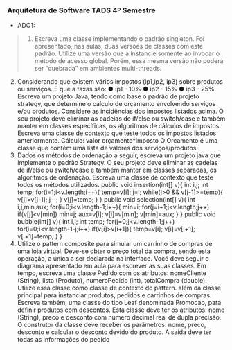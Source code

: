 ### Arquitetura de Software TADS 4º Semestre

- ADO1:
> 1) Escreva uma classe implementando o padrão singleton. Foi
apresentado, nas aulas, duas versões de classes com este
padrão. Utilize uma versão que a instancie somente ao invocar o
método de acesso global. Porém, essa mesma versão não poderá
ser “quebrada” em ambientes multi-threads.
2) Considerando que existem vários impostos (ip1,ip2, ip3) sobre
produtos ou serviços. E que a taxas são:
● ip1 - 10%
● ip2 - 15%
● ip3 - 25%
Escreva um projeto Java, tendo como base o padrão de projeto
strategy, que determine o cálculo de orçamento envolvendo
serviços e/ou produtos. Considere as incidências dos impostos
listados acima. O seu projeto deve eliminar as cadeias de if/else
ou switch/case e também manter em classes específicas, os
algoritmos de cálculos de impostos. Escreva uma classe de
contexto que teste todos os impostos listados anteriormente.
Cálculo: valor orçamento*imposto
O Orcamento é uma classe que contém uma lista de valores dos
serviços/produtos.
3) Dados os métodos de ordenação a seguir, escreva um projeto java
que implemente o padrão Strategy. O seu projeto deve eliminar as
cadeias de if/else ou switch/case e também manter em classes
separadas, os algoritmos de ordenação. Escreva uma classe de
contexto que teste todos os métodos utilizados.
public void insertion(int[] v){
int i,j;
int temp;
for(i=1;i<v.length;i++){
temp=v[i];
j=i;
while(j>0 && v[j-1]>=temp){
v[j]=v[j-1];
j--;
}
v[j]=temp;
}
}
public void selection(int[] v){
int i,j,min,aux;
for(i=0;i<v.length-1;i++){
min=i;
for(j=i+1;j<v.length;j++)
if(v[j]<v[min])
min=j;
aux=v[i];
v[i]=v[min];
v[min]=aux;
}
}
public void bubble(int[] v){
int i,j;
int temp;
for(j=0;j<v.length-1;j++)
for(i=0;i<v.length-1-j;i++)
if(v[i]>v[i+1]){
temp=v[i];
v[i]=v[i+1];
v[i+1]=temp;
}
}
4) Utilize o pattern composite para simular um carrinho de compras
de uma loja virtual. Deve-se obter o preço total da compra, sendo
esta operação, a única a ser declarada na interface.
Você deve seguir o diagrama apresentado em aula para escrever
as suas classes. Em tempo, escreva uma classe Pedido com os
atributos: nomeCliente (String), lista (Produto), numeroPedido (int),
totalCompra (double). Utilize essa classe como classe de contexto
do pattern. além da classe principal para instanciar produtos,
pedidos e carrinhos de compras. Escreva também, uma classe do
tipo Leaf denominada Promocao, para definir produtos com
descontos. Esta classe deve ter os atributos: nome (String), preco
e desconto com número decimal real de dupla precisão. O
construtor da classe deve receber os parâmetros: nome, preco,
desconto e calcular o desconto devido do produto. A saída deve
ter todas as informações do pedido

